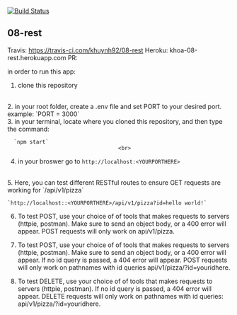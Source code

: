 [![Build Status](https://travis-ci.com/khuynh92/08-rest.svg?branch=master)](https://travis-ci.com/khuynh92/08-rest)

## 08-rest

Travis: https://travis-ci.com/khuynh92/08-rest
Heroku: khoa-08-rest.herokuapp.com
PR: 

in order to run this app:

 1. clone this repository
<br>
 2. in your root folder, create a .env file and set PORT to your desired port.
     example:
      `PORT = 3000` 
                           <br>
 3. in your terminal, locate where you cloned this repository, and then type the command: <br>

      `npm start`
                                       <br>
 4. in your broswer go to 
`http://localhost:<YOURPORTHERE>`
<br>
 5. Here, you can test different RESTful routes to ensure GET requests are working for `/api/v1/pizza`

    `http://localhost::<YOURPORTHERE>/api/v1/pizza?id=hello world!`

6. To test POST, use your choice of of tools that makes requests to servers (httpie, postman). Make sure to send an object body, or a 400 error will appear. POST requests will only work on api/v1/pizza.

7. To test POST, use your choice of of tools that makes requests to servers (httpie, postman). Make sure to send an object body, or a 400 error will appear. If no id query is passed, a 404 error will appear. POST requests will only work on pathnames with id queries api/v1/pizza/?id=youridhere.

8. To test DELETE, use your choice of of tools that makes requests to servers (httpie, postman). If no id query is passed, a 404 error will appear. DELETE requests will only work on pathnames with id queries: api/v1/pizza/?id=youridhere.



